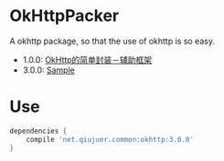 # OkHttpPacker
A okhttp package, so that the use of okhttp is so easy.

- 1.0.0: [OkHttp的简单封装－辅助框架](http://blog.csdn.net/qiujuer/article/details/50442600)
- 3.0.0: [Sample](https://github.com/qiujuer/OkHttpPacker/blob/master/sample/src/main/java/net/qiujuer/sample/okhttp/MainActivity.java)

# Use

```gradle
dependencies {
    compile 'net.qiujuer.common:okhttp:3.0.0'
}
```
